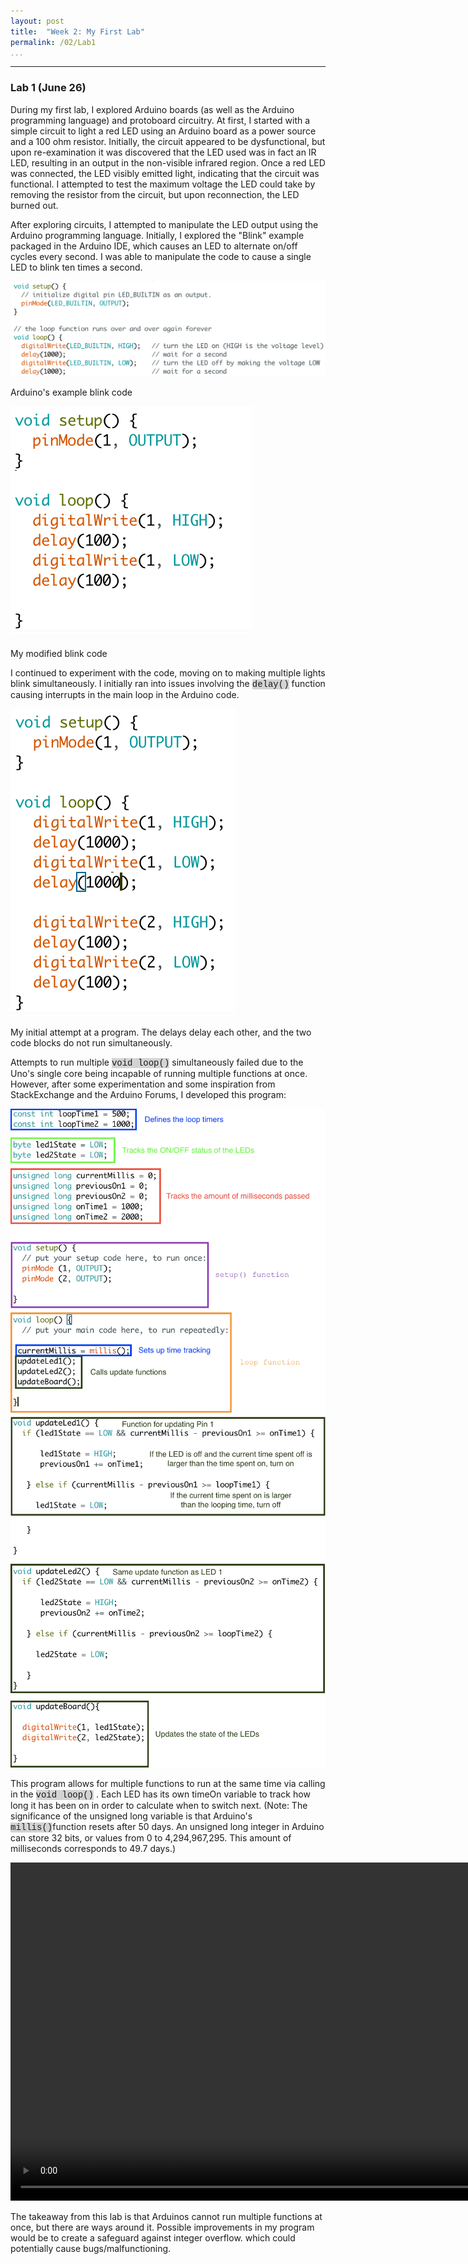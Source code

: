 ```yaml
---
layout: post
title:  "Week 2: My First Lab"
permalink: /02/Lab1
...
```

---

### Lab 1 (June 26)

During my first lab, I explored Arduino boards (as well as the Arduino programming language) and protoboard circuitry. At first, I started with a simple circuit to light a red LED using an Arduino board as a power source and a 100 ohm resistor. Initially, the circuit appeared to be dysfunctional, but upon re-examination it was discovered that the LED used was in fact an IR LED, resulting in an output in the non-visible infrared region. Once a red LED was connected, the LED visibly emitted light, indicating that the circuit was functional. I attempted to test the maximum voltage the LED could take by removing the resistor from the circuit, but upon reconnection, the LED burned out.

After exploring circuits, I attempted to manipulate the LED output using the Arduino programming language. Initially, I explored the "Blink" example packaged in the Arduino IDE, which causes an LED to alternate on/off cycles every second. I was able to manipulate the code to cause a single LED to blink ten times a second.

<img src="blink_arduino.png" alt="Blink program code">

Arduino's example blink code

<img src="ten_blink.png" alt="Blink program code">

My modified blink code

I continued to experiment with the code, moving on to making multiple lights blink simultaneously. I initially ran into issues involving the
<span markdown="1" style="background-color: lightgray; font-family:Courier New;">delay()</span>
function causing interrupts in the main loop in the Arduino code.

<img src="multiblink_one.png" alt="My initial attempt" style="height:492px; width:360px;">

My initial attempt at a program. The delays delay each other, and the two code blocks do not run simultaneously.

Attempts to run multiple
<span markdown="1" style="background-color: lightgray; font-family:Courier New;">void loop()</span>
simultaneously failed due to the Uno's single core being incapable of running multiple functions at once. However, after some experimentation and some inspiration from StackExchange and the Arduino Forums, I developed this program:

<img src="multiblink_one_s.png" alt="Code segment 1">
<img src="multiblink_two_s.png" alt="Code segment 1">

This program allows for multiple functions to run at the same time via calling in the
<span markdown="1" style="background-color: lightgray; font-family:Courier New;">void loop()</span>
. Each LED has its own timeOn variable to track how long it has been on in order to calculate when to switch next. (Note: The significance of the unsigned long variable is that Arduino's
<span markdown="1" style="background-color: lightgray; font-family:Courier New;">millis()</span>function resets after 50 days. An unsigned long integer in Arduino can store 32 bits, or values from 0 to 4,294,967,295. This amount of milliseconds corresponds to 49.7 days.)

<video width="955" height="541" controls>
	<source src="BLINK.MOV" type="video/mp4">
</video>

The takeaway from this lab is that Arduinos cannot run multiple functions at once, but there are ways around it. Possible improvements in my program would be to create a safeguard against integer overflow. which could potentially cause bugs/malfunctioning.
